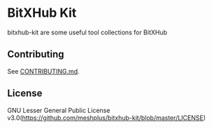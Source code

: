# BitXHub Kit

bitxhub-kit are some useful tool collections for BitXHub

## Contributing

See [CONTRIBUTING.md](https://github.com/meshplus/bitxhub-kit/blob/master/CONTRIBUTING.md).

## License

 GNU Lesser General Public License v3.0(https://github.com/meshplus/bitxhub-kit/blob/master/LICENSE)